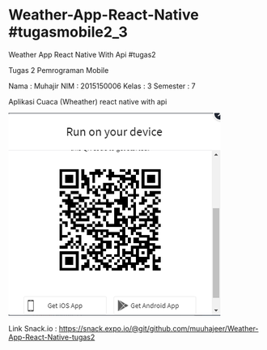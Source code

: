 # Weather-App-React-Native #tugasmobile2_3
Weather App React Native  With Api #tugas2

Tugas 2 Pemrograman Mobile

Nama		: Muhajir
NIM		: 2015150006
Kelas		: 3
Semester	: 7

Aplikasi Cuaca (Wheather) react native with api

![alt text](https://github.com/muuhajeer/Weather-App-React-Native-tugas2/blob/master/barcode%20weather%20react%20native.png)

Link Snack.io : https://snack.expo.io/@git/github.com/muuhajeer/Weather-App-React-Native-tugas2
